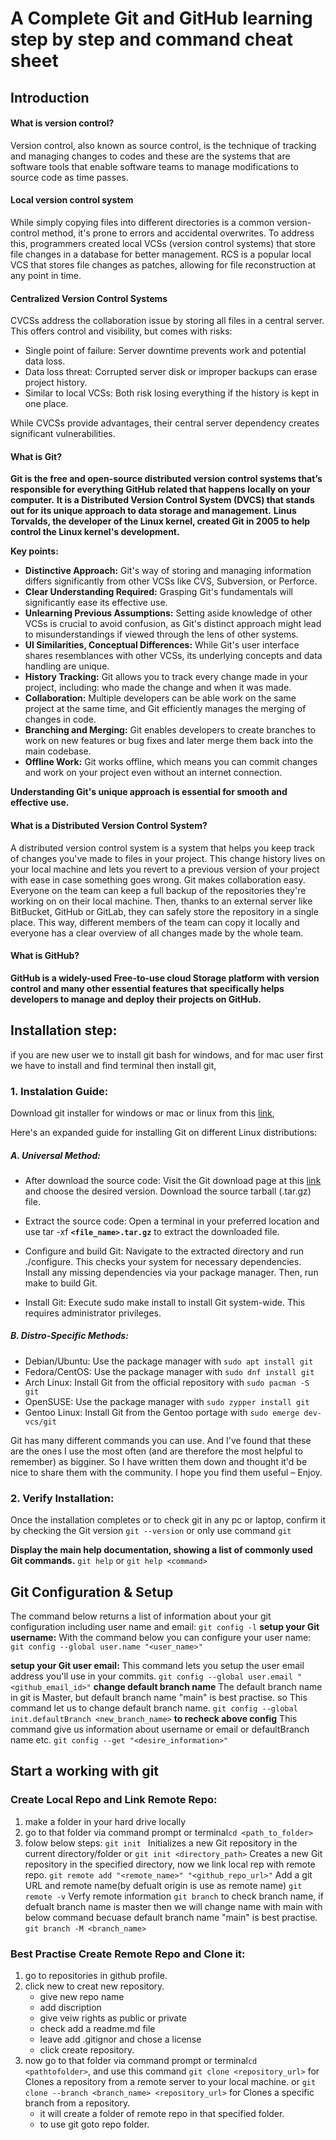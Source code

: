 # A Complete Git and GitHub learning step by step and command cheat sheet

## Introduction

#### What is version control?
Version control, also known as source control, is the technique of tracking and managing changes to codes and these are the systems that are software tools that enable software teams to manage modifications to source code as time passes. 

#### Local version control system
While simply copying files into different directories is a common version-control method, it's prone to errors and accidental overwrites. To address this, programmers created local VCSs (version control systems) that store file changes in a database for better management. RCS is a popular local VCS that stores file changes as patches, allowing for file reconstruction at any point in time.

#### Centralized Version Control Systems
CVCSs address the collaboration issue by storing all files in a central server. This offers control and visibility, but comes with risks:

* Single point of failure: Server downtime prevents work and potential data loss.
* Data loss threat: Corrupted server disk or improper backups can erase project history.
* Similar to local VCSs: Both risk losing everything if the history is kept in one place.

While CVCSs provide advantages, their central server dependency creates significant vulnerabilities.


#### What is Git?
**Git is the free and open-source distributed version control systems that’s responsible for everything GitHub related that happens locally on your computer.**
**It is a Distributed Version Control System (DVCS) that stands out for its unique approach to data storage and management.**
**Linus Torvalds, the developer of the Linux kernel, created Git in 2005 to help control the Linux kernel's development.**

**Key points:**

- **Distinctive Approach:** Git's way of storing and managing information differs significantly from other VCSs like CVS, Subversion, or Perforce.
- **Clear Understanding Required:** Grasping Git's fundamentals will significantly ease its effective use.
- **Unlearning Previous Assumptions:** Setting aside knowledge of other VCSs is crucial to avoid confusion, as Git's distinct approach might lead to misunderstandings if viewed through the lens of other systems.
- **UI Similarities, Conceptual Differences:** While Git's user interface shares resemblances with other VCSs, its underlying concepts and data handling are unique.
- **History Tracking:** Git allows you to track every change made in your project, including: who made the change and when it was made. 
- **Collaboration:** Multiple developers can be able work on the same project at the same time, and Git efficiently manages the merging of changes in code. 
- **Branching and Merging:** Git enables developers to create branches to work on new features or bug fixes and later merge them back into the main codebase. 
- **Offline Work:** Git works offline, which means you can commit changes and work on your project even without an internet connection. 

**Understanding Git's unique approach is essential for smooth and effective use.**

#### What is a Distributed Version Control System?
A distributed version control system is a system that helps you keep track of changes you've made to files in your project.
This change history lives on your local machine and lets you revert to a previous version of your project with ease in case something goes wrong.
Git makes collaboration easy. Everyone on the team can keep a full backup of the repositories they're working on on their local machine. Then, thanks to an external server like BitBucket, GitHub or GitLab, they can safely store the repository in a single place.
This way, different members of the team can copy it locally and everyone has a clear overview of all changes made by the whole team.

#### What is GitHub?
**GitHub is a widely-used Free-to-use cloud Storage platform with version control and many other essential features that specifically helps developers to manage and deploy their projects on GitHub.**

## Installation step:

if you are new user we to install git bash for windows, and for mac user first we have to install and find terminal then install git,

### 1. Instalation Guide:
Download git installer for windows or mac or linux from this [link](https://git-scm.com/downloads),

Here's an expanded guide for installing Git on different Linux distributions:

##### A. Universal Method:

* After download the source code: Visit the Git download page at this [link](https://git-scm.com/book/en/v2/Getting-Started-Installing-Git) and choose the desired version. Download the source tarball (.tar.gz) file.

* Extract the source code: Open a terminal in your preferred location and use tar -xf **`<file_name>.tar.gz`** to extract the downloaded file.

* Configure and build Git: Navigate to the extracted directory and run ./configure. This checks your system for necessary dependencies. Install any missing dependencies via your package manager. Then, run make to build Git.

* Install Git: Execute sudo make install to install Git system-wide. This requires administrator privileges.

##### B. Distro-Specific Methods:

* Debian/Ubuntu: Use the package manager with 
```sudo apt install git```
* Fedora/CentOS: Use the package manager with 
```sudo dnf install git```
* Arch Linux: Install Git from the official repository with 
```sudo pacman -S git```
* OpenSUSE: Use the package manager with 
```sudo zypper install git```
* Gentoo Linux: Install Git from the Gentoo portage with 
```sudo emerge dev-vcs/git```

Git has many different commands you can use. And I've found that these are the ones I use the most often (and are therefore the most helpful to remember) as bigginer.
So I have written them down and thought it'd be nice to share them with the community. I hope you find them useful – Enjoy.

### 2. Verify Installation:

Once the installation completes or to check git in any pc or laptop, confirm it by checking the Git version ```git --version``` or only use command ```git```

**Display the main help documentation, showing a list of commonly used Git commands.**
```git help``` or ```git help <command>```
## Git Configuration & Setup

The command below returns a list of information about your git configuration including user name and email:
```git config -l```
**setup your Git username:**
With the command below you can configure your user name:
```git config --global user.name "<user_name>"```

**setup your Git user email:**
This command lets you setup the user email address you'll use in your commits.
```git config --global user.email "<github_email_id>"```
**change default branch name**
The default branch name in git is Master, but default branch name "main" is best practise. so This command let us to change default branch name. 
`git config --global init.defaultBranch <new_branch_name>`
**to recheck above config**
This command give us information about username or email or defaultBranch name etc.
```git config --get "<desire_information>"```


## Start a working with git

### Create Local Repo and Link Remote Repo: 
1. make a folder in your hard drive locally
2. go to that folder via command prompt or terminal`cd <path_to_folder>`
3. folow below steps:
```git init ``` 
Initializes a new Git repository in the current directory/folder
or
```git init <directory_path>```
Creates a new Git repository in the specified directory, now we link local rep with remote repo.
```git remote add "<remote_name>" "<github_repo_url>"```
Add a git URL and remote name(by defualt origin is use as remote name)
```git remote -v```
 Verfy remote information
`git branch`
to check branch name, if defualt branch name is master then we will change name with main with below command becuase default branch name "main" is best practise.
`git branch -M <branch_name>`


### Best Practise Create Remote Repo and Clone it:
1. go to repositories in github profile.
2. click new to creat new repository.
    * give new repo name
    * add discription
    * give veiw rights as public or private
    * check add a readme.md file
    * leave add .gitignor and chose a license
    * click create repository.
3. now go to that folder via command prompt or terminal`cd <pathtofolder>`, and use this command `git clone <repository_url>` for Clones a repository from a remote server to your local machine. or `git clone --branch <branch_name> <repository_url>` for Clones a specific branch from a repository.
   * it will create a folder of remote repo in that specified folder.
   * to use git goto repo folder.

 
